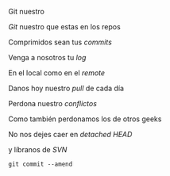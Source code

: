 Git nuestro

*Git* nuestro que estas en los repos

Comprimidos sean tus *commits*

Venga a nosotros tu *log*

En el local como en el *remote*

Danos hoy nuestro *pull* de cada día

Perdona nuestro *conflictos*

Como también perdonamos los de otros geeks

No nos dejes caer en *detached HEAD*

y líbranos de *SVN*

`git commit --amend`


